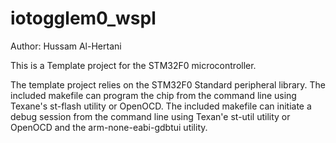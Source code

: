 iotogglem0_wspl
===============

Author: Hussam Al-Hertani

This is a Template project for the STM32F0 microcontroller. 

The template project relies on the STM32F0 Standard peripheral library.
The included makefile can program the chip from the command line using Texane's st-flash utility or OpenOCD.
The included makefile can initiate a debug session from the command line using Texan'e st-util utility or OpenOCD
and the arm-none-eabi-gdbtui utility.
